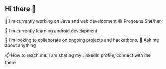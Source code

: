 ## Hi there 👋

🔭 I’m currently working on Java and web development 
😄 Pronouns:She/her

🌱 I’m currently learning android development

👯 I’m looking to collaborate on ongoing projects and hackathons.
💬 Ask me about anything 

 📫 How to reach me: I am sharing my LinkedIn profile, connect with me there
<!--
**Vanshika110/Vanshika110** is a ✨ _special_ ✨ repository because its `README.md` (this file) appears on your GitHub profile.

Here are some ideas to get you started:

- 
-  ...
- ..
- 🤔 I’m looking for help with ...
-  ..
-: ...
-  ...
- ⚡ Fun fact: ...
-->
